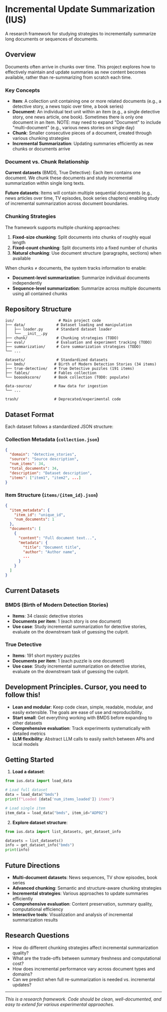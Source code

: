 # Incremental Update Summarization (IUS)

A research framework for studying strategies to incrementally summarize long documents or sequences of documents.

## Overview

Documents often arrive in chunks over time. This project explores how to effectively maintain and update summaries as new content becomes available, rather than re-summarizing from scratch each time.

### Key Concepts

- **Item**: A collection unit containing one or more related documents (e.g., a detective story, a news topic over time, a book series)
- **Document**: An individual text unit within an item (e.g., a single detective story, one news article, one book). Sometimes there is only one document in an Item. NOTE: may need to expand "Document" to include "multi-document" (e.g., various news stories on single day)
- **Chunk**: Smaller consecutive pieces of a document, created through various chunking strategies
- **Incremental Summarization**: Updating summaries efficiently as new chunks or documents arrive

### Document vs. Chunk Relationship

**Current datasets** (BMDS, True Detective): Each item contains one document. We chunk these documents and study incremental summarization within single long texts.

**Future datasets**: Items will contain multiple sequential documents (e.g., news articles over time, TV episodes, book series chapters) enabling study of incremental summarization across document boundaries.

### Chunking Strategies

The framework supports multiple chunking approaches:

1. **Fixed-size chunking**: Split documents into chunks of roughly equal length
2. **Fixed-count chunking**: Split documents into a fixed number of chunks  
3. **Natural chunking**: Use document structure (paragraphs, sections) when available

When chunks ≠ documents, the system tracks information to enable:
- **Document-level summarization**: Summarize individual documents independently  
- **Sequence-level summarization**: Summarize across multiple documents using all contained chunks

## Repository Structure

```
ius/                    # Main project code
├── data/              # Dataset loading and manipulation
│   ├── loader.py      # Standard dataset loader 
│   └── __init__.py    
├── chunk/             # Chunking strategies (TODO)
├── eval/              # Evaluation and experiment tracking (TODO)  
├── summarization/     # Core summarization strategies (TODO)
└── ...

datasets/              # Standardized datasets
├── bmds/             # Birth of Modern Detection Stories (34 items)
├── true-detective/   # True Detective puzzles (191 items) 
├── fables/           # Fables collection
└── booookscore/      # Book collection (TODO: populate)

data-source/          # Raw data for ingestion
└── ...

trash/                # Deprecated/experimental code
```

## Dataset Format

Each dataset follows a standardized JSON structure:

### Collection Metadata (`collection.json`)
```json
{
  "domain": "detective_stories",
  "source": "Source description", 
  "num_items": 34,
  "total_documents": 34,
  "description": "Dataset description",
  "items": ["item1", "item2", ...]
}
```

### Item Structure (`items/{item_id}.json`)
```json
{
  "item_metadata": {
    "item_id": "unique_id",
    "num_documents": 1
  },
  "documents": [
    {
      "content": "Full document text...",
      "metadata": {
        "title": "Document title",
        "author": "Author name",
        ...
      }
    }
  ]
}
```

## Current Datasets

### BMDS (Birth of Modern Detection Stories)
- **Items**: 34 classic detective stories
- **Documents per item**: 1 (each story is one document)
- **Use case**: Study incremental summarization for detective stories, evaluate on the downstream task of guessing the culprit.

### True Detective  
- **Items**: 191 short mystery puzzles
- **Documents per item**: 1 (each puzzle is one document)
- **Use case**: Study incremental summarization on detective stories, evaluate on the downstream task of guessing the culprit.

## Development Principles. Cursor, you need to follow this!

- **Lean and modular**: Keep code clean, simple, readable, modular, and easily extensible. The goals are ease of use and reproducibility.
- **Start small**: Get everything working with BMDS before expanding to other datasets
- **Comprehensive evaluation**: Track experiments systematically with detailed metrics
- **LLM flexibility**: Abstract LLM calls to easily switch between APIs and local models

## Getting Started

1. **Load a dataset**:
```python
from ius.data import load_data

# Load full dataset
data = load_data("bmds")
print(f"Loaded {data['num_items_loaded']} items")

# Load single item  
item_data = load_data("bmds", item_id="ADP02")
```

2. **Explore dataset structure**:
```python
from ius.data import list_datasets, get_dataset_info

datasets = list_datasets()
info = get_dataset_info("bmds")
print(info)
```

## Future Directions

- **Multi-document datasets**: News sequences, TV show episodes, book series
- **Advanced chunking**: Semantic and structure-aware chunking strategies  
- **Incremental strategies**: Various approaches to update summaries efficiently
- **Comprehensive evaluation**: Content preservation, summary quality, computational efficiency
- **Interactive tools**: Visualization and analysis of incremental summarization results

## Research Questions

- How do different chunking strategies affect incremental summarization quality?
- What are the trade-offs between summary freshness and computational cost?
- How does incremental performance vary across document types and domains?
- Can we predict when full re-summarization is needed vs. incremental updates?

---

*This is a research framework. Code should be clean, well-documented, and easy to extend for various experimental approaches.*